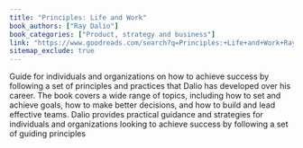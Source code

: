 ```yaml
---
title: "Principles: Life and Work"
book_authors: ["Ray Dalio"]
book_categories: ["Product, strategy and business"]
link: "https://www.goodreads.com/search?q=Principles:+Life+and+Work+Ray+Dalio"
sitemap_exclude: true
---
```


Guide for individuals and organizations on how to achieve success by following a set of principles and practices that Dalio has developed over his career. The book covers a wide range of topics, including how to set and achieve goals, how to make better decisions, and how to build and lead effective teams. Dalio provides practical guidance and strategies for individuals and organizations looking to achieve success by following a set of guiding principles